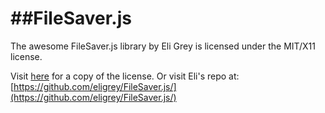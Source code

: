 ##FileSaver.js
==============

The awesome FileSaver.js library by Eli Grey is licensed under the MIT/X11 license.

Visit [here](https://raw.github.com/Esri/offline-editor-js/master/lib/tiles/LICENSE.md) for a copy of the license. Or visit Eli's repo at: [https://github.com/eligrey/FileSaver.js/](https://github.com/eligrey/FileSaver.js/)